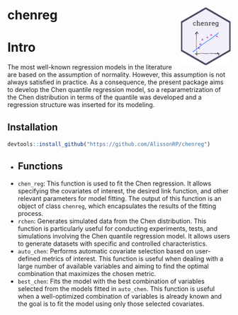# chenreg <img src='man/figures/fig/Rep1.png' align="right" height="130" /></a>





# Intro
The most well-known regression models in the literature are based on the assumption
of normality. However, this assumption is not always satisfied in practice. As a consequence, the present package aims to develop the Chen quantile regression model, so a reparametrization of the Chen distribution in terms of the quantile was developed and a regression structure was inserted for its
modeling. 

## Installation
```r
devtools::install_github("https://github.com/AlissonRP/chenreg")
```
* ## Functions
 * `chen_reg`: This function is used to fit the Chen regression. It allows specifying the covariates of interest, the desired link function, and other relevant parameters for model fitting. The output of this function is an object of class `chenreg`, which encapsulates the results of the fitting process.
 * `rchen`: Generates simulated data from the Chen distribution. This function is particularly useful for conducting experiments, tests, and simulations involving the Chen quantile regression model. It allows users to generate datasets with specific and controlled characteristics.
 * `auto_chen`: Performs automatic covariate selection based on user-defined metrics of interest. This function is useful when dealing with a large number of available variables and aiming to find the optimal combination that maximizes the chosen metric.
 * `best_chen`: Fits the model with the best combination of variables selected from the models fitted in `auto_chen`. This function is useful when a well-optimized combination of variables is already known and the goal is to fit the model using only those selected covariates.
